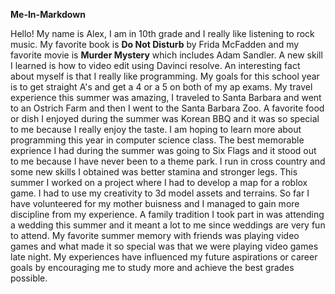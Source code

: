 **Me-In-Markdown**

Hello! My name is Alex, I am in 10th grade and I really like listening to rock music. My favorite book is **Do Not Disturb** by Frida McFadden and my favorite movie is **Murder Mystery** which includes Adam Sandler.
A new skill I learned is how to video edit using Davinci resolve. An interesting fact about myself is that I really like programming. My goals for this school year is to get straight A's and get a 4 or a 5 on both of my ap exams. My travel experience this summer was amazing, I traveled to Santa Barbara and went to an Ostrich Farm and then I went to the Santa Barbara Zoo. A favorite food or dish I enjoyed during the summer was Korean BBQ and it was so special to me because I really enjoy the taste. I am hoping to learn more about programming this year in computer science class. The best memorable exprience I had during the summer was going to Six Flags and it stood out to me because I have never been to a theme park. I run in cross country and some new skills I obtained was better stamina and stronger legs. This summer I worked on a project where I had to develop a map for a roblox game. I had to use my creativity to 3d model assets and terrains. So far I have volunteered for my mother buisness and I managed to gain more discipline from my experience. A family tradition I took part in was attending a wedding this summer and it meant a lot to me since weddings are very fun to attend. My favorite summer memory with friends was playing video games and what made it so special was that we were playing video games late night. My experiences have influenced my future aspirations or career goals by encouraging me to study more and achieve the best grades possible.

